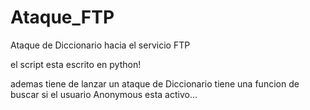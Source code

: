 # Ataque_FTP
Ataque de Diccionario hacia el servicio FTP

el script esta escrito en python!

ademas tiene de lanzar un ataque de Diccionario tiene una funcion de 
buscar si el usuario Anonymous esta activo...
